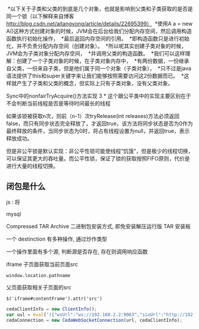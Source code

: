 

 *以下关于子类和父类的到底是几个对象，也就是影响到父类和子类获取的是否是同一个锁（以下解释来自博客 http://blog.csdn.net/aitangyong/article/details/22695399）
 *使用A a = new A()这种方式创建对象的时候，JVM会在后台给我们分配内存空间，然后调用构造函数执行初始化操作，
 *最后返回内存空间的引用。
 *即构造函数只是进行初始化，并不负责分配内存空间（创建对象）。
 *所以呢其实创建子类对象的时候，JVM会为子类对象分配内存空间，
 *并调用父类的构造函数。
 *我们可以这样理解：创建了一个子类对象的时候，在子类对象内存中，
 *有两份数据，一份继承自父类，一份来自子类，但是他们属于同一个对象（子类对象），
 *只不过是java语法提供了this和super关键字来让我们能够按照需要访问这2份数据而已。
 *这样就产生了子类和父类的概念，但实际上只有子类对象，没有父类对象。


Sync中的nonfairTryAcquire()方法实现
 3 * 这个跟公平类中的实现主要区别在于不会判断当前线程是否是等待时间最长的线程

 如果该锁被获取n次，则前（n-1）次tryRelease(int releases)方法必须返回false，而只有同步状态完全释放了，才返回true，该方法将同步状态是否为0作为最终释放的条件，当同步状态为0时，将占有线程设置为null，并返回true，表示释放成功。

 但是非公平锁是默认实现：非公平性锁可能使线程“饥饿”，但是极少的线程切换，可以保证其更大的吞吐量。而公平性锁，保证了锁的获取按照FIFO原则，代价是进行大量的线程切换。





 ## 闭包是什么

 js : 将






mysql

Compressed TAR Archive 二进制包安装方式, 即免安装解压运行版
TAR 安装板




一个 destinction 有多种操作, 通过炒作类型

一个操作里面有多个源, 判断源是否存在, 存在则调用响应函数

iframe 子页面获取当前页面src

`window.location.pathname`

父页面获取相关子页面的src

`$('iframe#contentFrame').attr('src')`

```js
cedaClientInfo = new ClientInfo();
var uul = eval('({"wsUrl":"ws://192.168.2.2:9063","sioUrl":"http://192.168.2.2:9066","forcePolling":false})');
cedaConnection = new CedaWebSocketConnection(url, cedaClientInfo);
```


